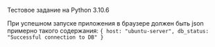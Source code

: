 Тестовое задание на Python 3.10.6

При успешном запуске приложения в браузере должен быть json примерно такого содержания:
`{
host: "ubuntu-server",
db_status: "Successful connection to DB"
}`
